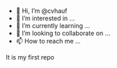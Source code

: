 - 👋 Hi, I’m @cvhauf
- 👀 I’m interested in ...
- 🌱 I’m currently learning ...
- 💞️ I’m looking to collaborate on ...
- 📫 How to reach me ...

It is my first repo

